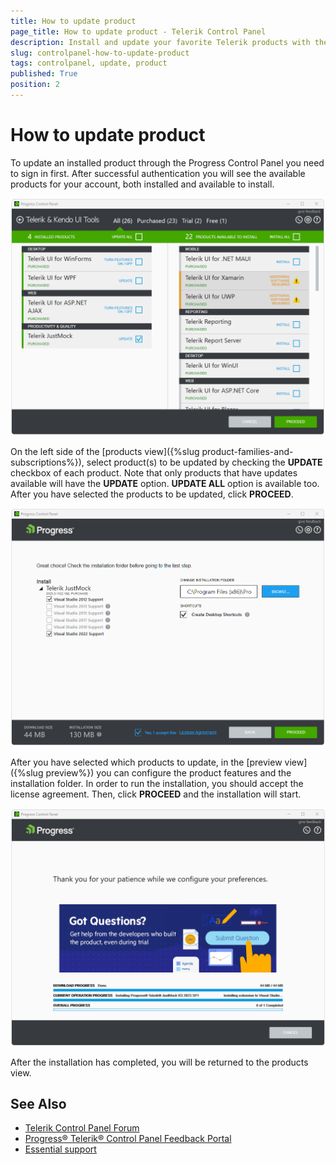 ```yaml
---
title: How to update product
page_title: How to update product - Telerik Control Panel
description: Install and update your favorite Telerik products with the Telerik Control Panel.
slug: controlpanel-how-to-update-product
tags: controlpanel, update, product
published: True
position: 2 
---
```


# How to update product

To update an installed product through the Progress Control Panel you need to sign in first. After successful authentication you will see the available products for your account, both installed and available to install.

![Update Telerik Product](images/update-product.png)

On the left side of the [products view]({%slug product-families-and-subscriptions%}), select product(s) to be updated by checking the **UPDATE** checkbox of each product. Note that only products that have updates available will have the **UPDATE** option. **UPDATE ALL** option is available too. After you have selected the products to be updated, click **PROCEED**.
 
![Update Progress Telerik Product](images/update-progress-product.png)

After you have selected which products to update, in the [preview view]({%slug preview%}) you can configure the product features and the installation folder. In order to run the installation, you should accept the license agreement. Then, click **PROCEED** and the installation will start. 

![Update Installing Telerik Product](images/update-installing-product.png)

After the installation has completed, you will be returned to the products view.  

## See Also

* [Telerik Control Panel Forum](https://www.telerik.com/forums/telerik-control-panel)
* [Progress® Telerik® Control Panel Feedback Portal](https://feedback.telerik.com/controlpanel) 
* [Essential support](http://www.telerik.com/support) 
